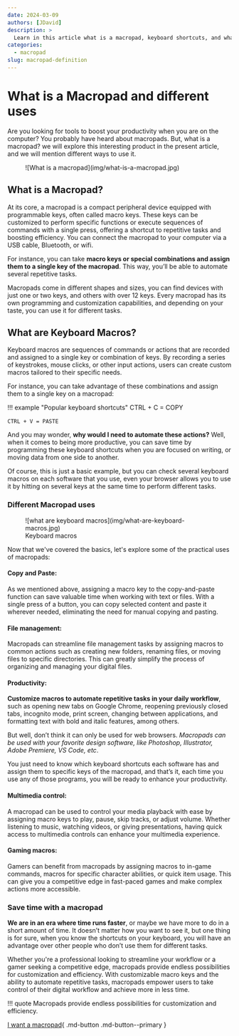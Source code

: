 ```yaml
---
date: 2024-03-09 
authors: [JDavid]
description: >
  Learn in this article what is a macropad, keyboard shortcuts, and what are the different uses for a macropad.
categories:
  - macropad
slug: macropad-definition
---
```


# What is a Macropad and different uses

Are you looking for tools to boost your productivity when you are on the computer? You probably have heard about macropads. But, what is a macropad? we will explore this interesting product in the present article, and we will mention different ways to use it.

<!-- more -->

<figure markdown="span">
  ![What is a macropad](img/what-is-a-macropad.jpg)
</figure>

## **What is a Macropad?**

At its core, a macropad is a compact peripheral device equipped with programmable keys, often called macro keys. These keys can be customized to perform specific functions or execute sequences of commands with a single press, offering a shortcut to repetitive tasks and boosting efficiency. You can connect the macropad to your computer via a USB cable, Bluetooth, or wifi.

For instance, you can take **macro keys or special combinations and assign them to a single key of the macropad**. This way, you’ll be able to automate several repetitive tasks.

Macropads come in different shapes and sizes, you can find devices with just one or two keys, and others with over 12 keys. Every macropad has its own programming and customization capabilities, and depending on your taste, you can use it for different tasks.

## **What are Keyboard Macros?**

Keyboard macros are sequences of commands or actions that are recorded and assigned to a single key or combination of keys. By recording a series of keystrokes, mouse clicks, or other input actions, users can create custom macros tailored to their specific needs.

For instance, you can take advantage of these combinations and assign them to a single key on a macropad:

!!! example "Popular keyboard shortcuts"
    CTRL + C = COPY
    
    CTRL + V = PASTE


And you may wonder, **why would I need to automate these actions?** Well, when it comes to being more productive, you can save time by programming these keyboard shortcuts when you are focused on writing, or moving data from one side to another.

Of course, this is just a basic example, but you can check several keyboard macros on each software that you use, even your browser allows you to use it by hitting on several keys at the same time to perform different tasks.

### **Different Macropad uses**

<figure markdown="span">
  ![what are keyboard macros](img/what-are-keyboard-macros.jpg)
  <figcaption>Keyboard macros</figcaption>
</figure>


Now that we've covered the basics, let's explore some of the practical uses of macropads:

#### **Copy and Paste:** 

As we mentioned above, assigning a macro key to the copy-and-paste function can save valuable time when working with text or files. With a single press of a button, you can copy selected content and paste it wherever needed, eliminating the need for manual copying and pasting.

#### **File management:**

Macropads can streamline file management tasks by assigning macros to common actions such as creating new folders, renaming files, or moving files to specific directories. This can greatly simplify the process of organizing and managing your digital files.

#### **Productivity:**

**Customize macros to automate repetitive tasks in your daily workflow**, such as opening new tabs on Google Chrome, reopening previously closed tabs, incognito mode, print screen, changing between applications, and formatting text with bold and italic features, among others.

But well, don’t think it can only be used for web browsers. *Macropads can be used with your favorite design software, like Photoshop, Illustrator, Adobe Premiere, VS Code, etc*.

You just need to know which keyboard shortcuts each software has and assign them to specific keys of the macropad, and that’s it, each time you use any of those programs, you will be ready to enhance your productivity.

#### **Multimedia control:**

A macropad can be used to control your media playback with ease by assigning macro keys to play, pause, skip tracks, or adjust volume. Whether listening to music, watching videos, or giving presentations, having quick access to multimedia controls can enhance your multimedia experience.

#### **Gaming macros:**

Gamers can benefit from macropads by assigning macros to in-game commands, macros for specific character abilities, or quick item usage. This can give you a competitive edge in fast-paced games and make complex actions more accessible.

### **Save time with a macropad**

**We are in an era where time runs faster**, or maybe we have more to do in a short amount of time. It doesn’t matter how you want to see it, but one thing is for sure, when you know the shortcuts on your keyboard, you will have an advantage over other people who don’t use them for different tasks.

Whether you're a professional looking to streamline your workflow or a gamer seeking a competitive edge, macropads provide endless possibilities for customization and efficiency. With customizable macro keys and the ability to automate repetitive tasks, macropads empower users to take control of their digital workflow and achieve more in less time.


!!! quote 
    Macropads provide endless possibilities for customization and efficiency.


[I want a macropad](https://bit.ly/3TbV0cd){ .md-button .md-button--primary }
